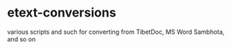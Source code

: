 # etext-conversions 
various scripts and such for converting from TibetDoc, MS Word Sambhota, and so on
